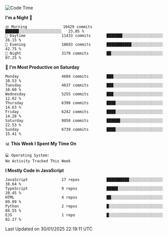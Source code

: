 <!--START_SECTION:waka-->
![Code Time](http://img.shields.io/badge/Code%20Time-3%2C498%20hrs%2059%20mins-blue)

**I'm a Night 🦉** 

```text
🌞 Morning                10429 commits       ██████░░░░░░░░░░░░░░░░░░░   23.85 % 
🌆 Daytime                11433 commits       ███████░░░░░░░░░░░░░░░░░░   26.15 % 
🌃 Evening                18693 commits       ███████████░░░░░░░░░░░░░░   42.75 % 
🌙 Night                  3170 commits        ██░░░░░░░░░░░░░░░░░░░░░░░   07.25 % 
```
📅 **I'm Most Productive on Saturday** 

```text
Monday                   4604 commits        ███░░░░░░░░░░░░░░░░░░░░░░   10.53 % 
Tuesday                  4637 commits        ███░░░░░░░░░░░░░░░░░░░░░░   10.60 % 
Wednesday                5255 commits        ███░░░░░░░░░░░░░░░░░░░░░░   12.02 % 
Thursday                 6398 commits        ████░░░░░░░░░░░░░░░░░░░░░   14.63 % 
Friday                   6242 commits        ████░░░░░░░░░░░░░░░░░░░░░   14.28 % 
Saturday                 9850 commits        ██████░░░░░░░░░░░░░░░░░░░   22.53 % 
Sunday                   6739 commits        ████░░░░░░░░░░░░░░░░░░░░░   15.41 % 
```


📊 **This Week I Spent My Time On** 

```text
💻 Operating System: 
No Activity Tracked This Week
```

**I Mostly Code in JavaScript** 

```text
JavaScript               17 repos            ██████████░░░░░░░░░░░░░░░   38.64 % 
TypeScript               9 repos             █████░░░░░░░░░░░░░░░░░░░░   20.45 % 
HTML                     4 repos             ██░░░░░░░░░░░░░░░░░░░░░░░   09.09 % 
Python                   2 repos             █░░░░░░░░░░░░░░░░░░░░░░░░   04.55 % 
EJS                      1 repo              █░░░░░░░░░░░░░░░░░░░░░░░░   02.27 % 
```




 Last Updated on 30/01/2025 22:19:11 UTC
<!--END_SECTION:waka-->

<!--
**likaiqiang/likaiqiang** is a ✨ _special_ ✨ repository because its `README.md` (this file) appears on your GitHub profile.

Here are some ideas to get you started:

- 🔭 I’m currently working on ...
- 🌱 I’m currently learning ...
- 👯 I’m looking to collaborate on ...
- 🤔 I’m looking for help with ...
- 💬 Ask me about ...
- 📫 How to reach me: ...
- 😄 Pronouns: ...
- ⚡ Fun fact: ...
-->
